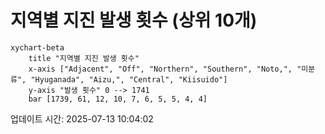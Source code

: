 # 지역별 지진 발생 횟수 (상위 10개)

```mermaid
xychart-beta
    title "지역별 지진 발생 횟수"
    x-axis ["Adjacent", "Off", "Northern", "Southern", "Noto,", "미분류", "Hyuganada", "Aizu,", "Central", "Kiisuido"]
    y-axis "발생 횟수" 0 --> 1741
    bar [1739, 61, 12, 10, 7, 6, 5, 5, 4, 4]
```

업데이트 시간: 2025-07-13 10:04:02
